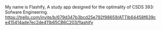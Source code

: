 My name is Flashify, A study app designed for the optimality of CSDS 393: Sofware Engineering. 
https://trello.com/invite/b/679d347b3bcd25e792f98659/ATTIb64458f639ce415414ade7ec2de411b65CB6C203/flashify



